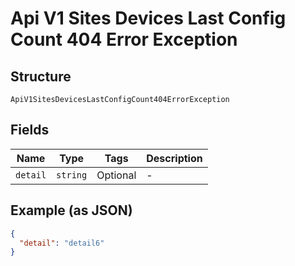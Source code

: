 
# Api V1 Sites Devices Last Config Count 404 Error Exception

## Structure

`ApiV1SitesDevicesLastConfigCount404ErrorException`

## Fields

| Name | Type | Tags | Description |
|  --- | --- | --- | --- |
| `detail` | `string` | Optional | - |

## Example (as JSON)

```json
{
  "detail": "detail6"
}
```


